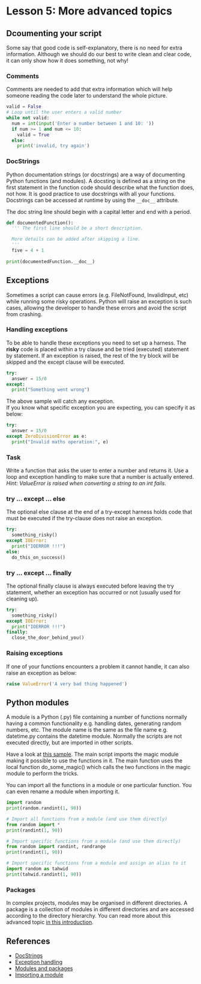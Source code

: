 # Lesson 5: More advanced topics
<!-- 
2.5.Modules and packages. 
2.5.1. Documentation. 
2.5.2. Comments.
2.5.3. Creating and using modules. 
2.5.4. Namespaces. 
2.5.5. Creating packages.

2.6.Exception handling 
2.6.1. Catching exceptions. 
2.6.2. Raising exceptions.

3.4.Documentation 
3.4.1. Using a documentation generator (such as pyDoc or Javadoc) to create technical documentation for easier maintenance.

3.5.Exception handling 
3.5.1. Raising exceptions. 
3.5.2. Raising exceptions and showing friendly error messages to the user.
-->

## Dcoumenting your script
Some say that good code is self-explanatory, there is no need for extra information. Although we should do our best to write clean and clear code, it can only show how it does something, not why! 

### Comments 
Comments are needed to add that extra information which will help someone reading the code later to understand the whole picture.

~~~python
valid = False
# Loop until the user enters a valid number
while not valid:
  num = int(input('Enter a number between 1 and 10: '))
  if num >= 1 and num <= 10:
    valid = True
  else:
    print('invalid, try again')
~~~

### DocStrings
Python documentation strings (or docstrings) are a way of documenting Python functions (and modules). A docsting is defined as a string on the first statement in the function code should describe what the function does, not how. It is good practice to use docstrings with all your functions. Docstrings can be accessed at runtime by using the `__doc__` attribute.

The doc string line should begin with a capital letter and end with a period. 

~~~python
def documentedFunction():
  ''' The first line should be a short description.

  More details can be added after skipping a line.
  '''
  five = 4 + 1
  
print(documentedFunction.__doc__)
~~~

## Exceptions
Sometimes a script can cause errors (e.g. FileNotFound, InvalidInput, etc) while running some risky operations. Python will raise an exception is such cases, allowing the developer to handle these errors and avoid the script from crashing.

### Handling exceptions
To be able to handle these exceptions you need to set up a harness. The **risky** code is placed within a try clause and be tried (executed) statement by statement. If an exception is raised, the rest of the try block will be skipped and the except clause will be executed.

~~~python
try:
  answer = 15/0
except:
  print("Something went wrong")
~~~

The above sample will catch any exception.  
If you know what specific exception you are expecting, you can specify it as below:

~~~python
try:
  answer = 15/0
except ZeroDivisionError as e:
  print("Invalid maths operation:", e)
~~~

### Task
Write a function that asks the user to enter a number and returns it. Use a loop and exception handling to make sure that a number is actually entered.  
*Hint: ValueError is raised when converting a string to an int fails.*

### try ... except ... else 
The optional else clause at the end of a try-except harness holds code that must be executed if the try-clause does not raise an
exception.

~~~python
try:
  something_risky()
except IOError:
  print("IOERROR !!!")
else:
  do_this_on_success()
~~~

### try ... except ... finally
The optional finally clause is always executed before leaving the try statement, whether an
exception has occurred or not (usually used for cleaning up).

~~~python
try:
  something_risky()
except IOError:
  print("IOERROR !!!")
finally:
  close_the_door_behind_you()
~~~

### Raising exceptions
If one of your functions encounters a problem it cannot handle, it can also raise an exception as below:

~~~python
raise ValueError('A very bad thing happened')
~~~

## Python modules
A module is a Python (.py) file containing a number of functions normally having a common functionality e.g. handling dates, generating random numbers, etc. The module name is the same as the file name e.g. datetime.py contains the datetime module. Normally the scripts are not executed directly, but are imported in other scripts.  

Have a look at [this sample](https://github.com/robert-abela/python/tree/master/src/lesson05/modules). The main script imports the magic module making it possible to use the functions in it. The main function uses the local function do_some_magic() which calls the two functions in the magic module to perform the tricks. 

You can import all the functions in a module or one particular function. You can even rename a module when importing it.

~~~python
import random
print(random.randint(1, 90))

# Import all functions from a module (and use them directly)
from random import *
print(randint(1, 90))

# Import specific functions from a module (and use them directly)
from random import randint, randrange
print(randint(1, 90))

# Import specific functions from a module and assign an alias to it
import random as tahwid
print(tahwid.randint(1, 90))
~~~

### Packages
In complex projects, modules may be organised in different directories. A package is a collection of modules in different directories and are accessed according to the directory hierarchy. You can read more about this advanced topic [in this introduction](http://www.network-theory.co.uk/docs/pytut/Packages.html).

## References
* [DocStrings](https://www.pythonforbeginners.com/basics/python-docstrings)
* [Exception handling](https://www.pythonforbeginners.com/error-handling/exception-handling-in-python)
* [Modules and packages](https://www.learnpython.org/en/Modules_and_Packages)
* [Importing a module](https://www.digitalocean.com/community/tutorials/how-to-import-modules-in-python-3)
